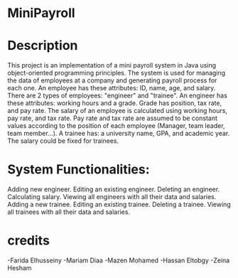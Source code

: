 # MiniPayroll
# Description
This project is an implementation of a mini payroll system in Java using object-oriented programming principles.
The system is used for managing the data of employees at a company and generating payroll process for each one. 
An employee has these attributes: ID, name, age, and salary. There are 2 types of employees: "engineer" and "trainee". 
An engineer has these attributes: working hours and a grade. Grade has position, tax rate, and pay rate. The salary of an employee is calculated 
using working hours, pay rate, and tax rate. Pay rate and tax rate are assumed to be constant values according to the position of 
each employee (Manager, team leader, team member...). A trainee has: a university name, GPA, and academic year. 
The salary could be fixed for trainees.
# System Functionalities:
Adding new engineer.
Editing an existing engineer.
Deleting an engineer.
Calculating salary.
Viewing all engineers with all their data and salaries.
Adding a new trainee.
Editing an existing trainee.
Deleting a trainee.
Viewing all trainees with all their data and salaries.
# credits
-Farida Elhusseiny
-Mariam Diaa
-Mazen Mohamed
-Hassan Eltobgy
-Zeina Hesham
